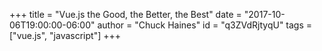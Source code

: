 +++
title = "Vue.js the Good, the Better, the Best"
date = "2017-10-06T19:00:00-06:00"
author = "Chuck Haines"
id = "q3ZVdRjtyqU"
tags = ["vue.js", "javascript"]
+++
